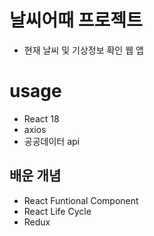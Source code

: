 # 날씨어때 프로젝트
- 현재 날씨 및 기상정보 확인 웹 앱

# usage
- React 18
- axios
- 공공데이터 api

## 배운 개념
- React Funtional Component
- React Life Cycle
- Redux
